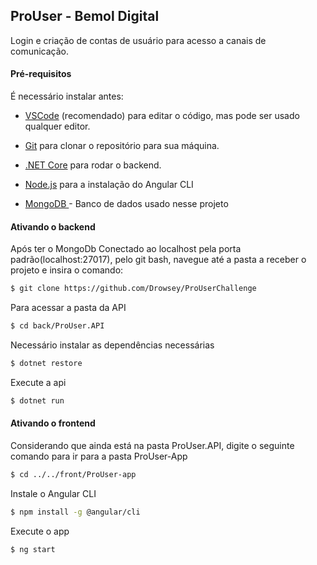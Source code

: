 ## ProUser - Bemol Digital

Login e criação de contas de usuário para acesso a canais de comunicação.

#### Pré-requisitos

É necessário instalar antes:

- [VSCode](https://code.visualstudio.com/download) (recomendado) para editar o código, mas pode ser usado qualquer editor.

- [Git](https://git-scm.com) para clonar o repositório para sua máquina.

- [.NET Core](https://dotnet.microsoft.com/download) para rodar o backend.

- [Node.js](https://nodejs.org/en/download/) para a instalação do Angular CLI

- [MongoDB ](https://www.mongodb.com/try/download/community)- Banco de dados usado nesse projeto



#### Ativando o backend

Após ter o MongoDb Conectado ao localhost pela porta padrão(localhost:27017), pelo git bash, navegue até a pasta a receber o projeto e insira o comando: 

```bash
$ git clone https://github.com/Drowsey/ProUserChallenge
```

Para acessar a pasta da API

```bash
$ cd back/ProUser.API
```

Necessário instalar as dependências necessárias

```bash
$ dotnet restore
```

Execute a api

```bash
$ dotnet run
```



#### Ativando o frontend

Considerando que ainda está na pasta ProUser.API, digite o seguinte comando para ir para a pasta ProUser-App

```bash
$ cd ../../front/ProUser-app
```

Instale o Angular CLI

```bash
$ npm install -g @angular/cli
```

Execute o app

```bash
$ ng start
```

